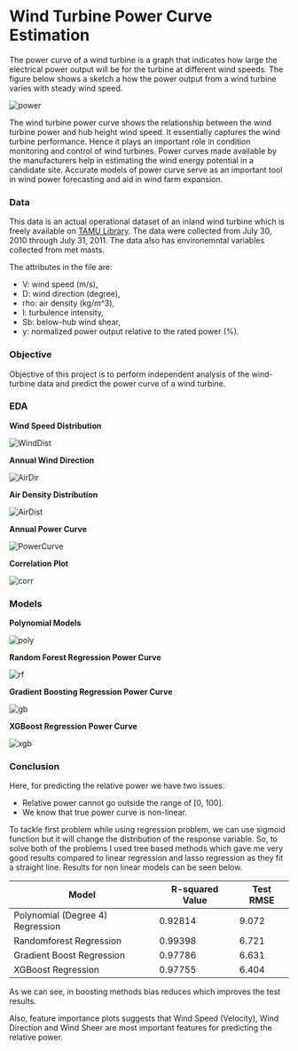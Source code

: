 # Wind Turbine Power Curve Estimation

The power curve of a wind turbine is a graph that indicates how large the electrical power output will be for the turbine at different 
wind speeds. The figure below shows a sketch a how the power output from a wind turbine varies with steady wind speed.

![power](https://github.com/archd3sai/Wind-Turbine-Power-Curve-Estimation/blob/master/Images/power.png)

The wind turbine power curve shows the relationship between the wind turbine power and hub height wind speed. It essentially captures the wind turbine performance. Hence it plays an important role in condition monitoring and control of wind turbines. Power curves made available by the manufacturers help in estimating the wind energy potential in a candidate site. Accurate models of power curve serve as an important tool in wind power forecasting and aid in wind farm expansion.

### Data
This data is an actual operational dataset of an inland wind turbine which is freely available on [TAMU Library](https://tamucs-my.sharepoint.com/personal/yu-ding_tamu_edu/_layouts/15/onedrive.aspx?id=%2Fpersonal%2Fyu%2Dding%5Ftamu%5Fedu%2FDocuments%2FWind%5FSpatio%5FTemporal%5FDataset1%2Ezip&parent=%2Fpersonal%2Fyu%2Dding%5Ftamu%5Fedu%2FDocuments&cid=34459bcf-3ce4-41fb-ac24-c1ccc5fbb0ac). The data were collected from July 30, 2010 through July 31, 2011. The data also has environemntal variables collected from met masts.

The attributes in the file are:

- V: wind speed (m/s),
- D: wind direction (degree),
- rho: air density (kg/m^3),
- I: turbulence intensity,
- Sb: below-hub wind shear,
- y: normalized power output relative to the rated power (%).

### Objective
Objective of this project is to perform independent analysis of the wind-turbine data and predict the power curve of a wind turbine.

### EDA

**Wind Speed Distribution**

![WindDist](https://github.com/archd3sai/Wind-Turbine-Power-Curve-Estimation/blob/master/Images/monthlyWindDist.png)

**Annual Wind Direction**

![AirDir](https://github.com/archd3sai/Wind-Turbine-Power-Curve-Estimation/blob/master/Images/AnnulWindDirection.png)

**Air Density Distribution**

![AirDist](https://github.com/archd3sai/Wind-Turbine-Power-Curve-Estimation/blob/master/Images/AirDist.png)

**Annual Power Curve**

![PowerCurve](https://github.com/archd3sai/Wind-Turbine-Power-Curve-Estimation/blob/master/Images/AnnualPowerCurve.png)

**Correlation Plot**

![corr](https://github.com/archd3sai/Wind-Turbine-Power-Curve-Estimation/blob/master/Images/Corr.png)

### Models

**Polynomial Models**

![poly](https://github.com/archd3sai/Wind-Turbine-Power-Curve-Estimation/blob/master/Images/Poly.png)

**Random Forest Regression Power Curve**

![rf](https://github.com/archd3sai/Wind-Turbine-Power-Curve-Estimation/blob/master/Images/rf.png)

**Gradient Boosting Regression Power Curve**

![gb](https://github.com/archd3sai/Wind-Turbine-Power-Curve-Estimation/blob/master/Images/gb.png)

**XGBoost Regression Power Curve**

![xgb](https://github.com/archd3sai/Wind-Turbine-Power-Curve-Estimation/blob/master/Images/xgb.png)

### Conclusion

Here, for predicting the relative power we have two issues.
- Relative power cannot go outside the range of [0, 100].
- We know that true power curve is non-linear.

To tackle first problem while using regression problem, we can use sigmoid function but it will change the distribution of the response variable. So, to solve both of the problems I used tree based methods which gave me very good results compared to linear regression and lasso regression as they fit a straight line. Results for non linear models can be seen below.

| Model | R-squared Value | Test RMSE |
| --- | --- | --- |
| Polynomial (Degree 4) Regression | 0.92814 | 9.072 |
| Randomforest Regression | 0.99398 | 6.721 |
| Gradient Boost Regression | 0.97786 | 6.631 |
| XGBoost Regression | 0.97755 | 6.404 |


As we can see, in boosting methods bias reduces which improves the test results.


Also, feature importance plots suggests that Wind Speed (Velocity), Wind Direction and Wind Sheer are most important features for predicting the relative power.

